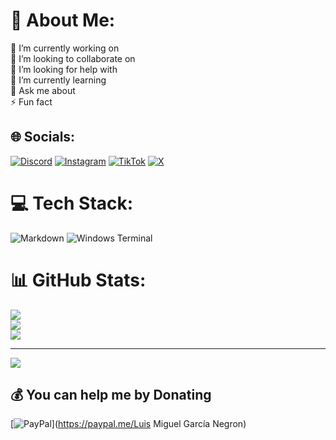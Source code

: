 # 💫 About Me:
🔭 I’m currently working on<br>👯 I’m looking to collaborate on<br>🤝 I’m looking for help with<br>🌱 I’m currently learning<br>💬 Ask me about<br>⚡ Fun fact


## 🌐 Socials:
[![Discord](https://img.shields.io/badge/Discord-%237289DA.svg?logo=discord&logoColor=white)](https://discord.gg/https://discord.gg/K9kukCPzQ7) [![Instagram](https://img.shields.io/badge/Instagram-%23E4405F.svg?logo=Instagram&logoColor=white)](https://instagram.com/Dr.LuSlower) [![TikTok](https://img.shields.io/badge/TikTok-%23000000.svg?logo=TikTok&logoColor=white)](https://tiktok.com/@LuSlower) [![X](https://img.shields.io/badge/X-black.svg?logo=X&logoColor=white)](https://x.com/LuSlower) 

# 💻 Tech Stack:
![Markdown](https://img.shields.io/badge/markdown-%23000000.svg?style=for-the-badge&logo=markdown&logoColor=white) ![Windows Terminal](https://img.shields.io/badge/Windows%20Terminal-%234D4D4D.svg?style=for-the-badge&logo=windows-terminal&logoColor=white)
# 📊 GitHub Stats:
![](https://github-readme-stats.vercel.app/api?username=LuSlower&theme=dark&hide_border=false&include_all_commits=true&count_private=true)<br/>
![](https://github-readme-streak-stats.herokuapp.com/?user=LuSlower&theme=dark&hide_border=false)<br/>
![](https://github-readme-stats.vercel.app/api/top-langs/?username=LuSlower&theme=dark&hide_border=false&include_all_commits=true&count_private=true&layout=compact)

---
[![](https://visitcount.itsvg.in/api?id=LuSlower&icon=0&color=0)](https://visitcount.itsvg.in)

  ## 💰 You can help me by Donating
  [![PayPal](https://img.shields.io/badge/PayPal-00457C?style=for-the-badge&logo=paypal&logoColor=white)](https://paypal.me/Luis Miguel García Negron) 

  
<!-- Proudly created with GPRM ( https://gprm.itsvg.in ) -->
